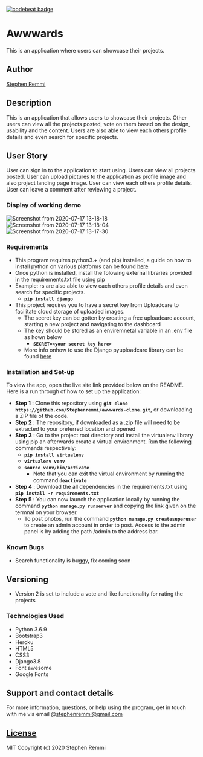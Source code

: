 [![codebeat badge](https://codebeat.co/badges/daf44f38-23bc-46a7-91e1-59faded338f1)](https://codebeat.co/projects/github-com-stephenremmi-articnews-master)
# Awwwards
This is an application where users can showcase their projects.

## Author
[Stephen Remmi](https://github.com/Stephenremmi)


## Description
This is an application that allows users to showcase their projects. Other users can view all the projects posted, vote on them based on the design, usability and the content. Users are also able to view each others profile details and even search for specific projects.

## User Story
User can sign in to the application to start using.
Users can view all projects posted.
User can upload pictures to the application as profile image and also project landing page image.
User can view each others profile details.
User can leave a comment after reviewing a project.

### Display of working demo
![Screenshot from 2020-07-17 13-18-18](https://user-images.githubusercontent.com/61972580/87777450-2c936a80-c832-11ea-9659-150d42bbe068.png)
![Screenshot from 2020-07-17 13-18-04](https://user-images.githubusercontent.com/61972580/87777271-dde5d080-c831-11ea-8bfb-7f7e1d841f79.png)
![Screenshot from 2020-07-17 13-17-30](https://user-images.githubusercontent.com/61972580/87777573-68c6cb00-c832-11ea-8607-19dea3cc2611.png)

### Requirements
* This program requires python3.+ (and pip) installed, a guide on how to install python on various platforms can be found [here](https://www.python.org/)
* Once python is installed, install the folowing external libraries provided in the requirements.txt file using pip
* Example: rs are also able to view each others profile details and even search for specific projects.
    * **`pip install django`**
* This project requires you to have a secret key from Uploadcare to facilitate cloud storage of uploaded images.
    * The secret key can be gotten by creating a free uploadcare account, starting a new project and navigating to the dashboard
    * The key should be stored as an enviremnetal variable in an .env file as hown below
        * **`SECRET=<your secret key here>`**
    * More info onhow to use the Django pyuploadcare library can be found [here](https://uploadcare.com/docs/guides/django/)

### Installation and Set-up
To view the app, open the live site link provided below on the README.
Here is a run through of how to set up the application:
* **Step 1** : Clone this repository using **`git clone https://github.com/Stephenremmi/awwwards-clone.git`**, or downloading a ZIP file of the code.
* **Step 2** : The repository, if downloaded as a .zip file will need to be extracted to your preferred location and opened
* **Step 3** : Go to the project root directory and install the virtualenv library using pip an afterwards create a virtual environment. Run the following commands respectively:
    * **`pip install virtualenv`**
    * **`virtualenv venv`**
    * **`source venv/bin/activate`**
        * Note that you can exit the virtual environment by running the command **`deactivate`**
* **Step 4** : Download the all dependencies in the requirements.txt using **`pip install -r requirements.txt`**
* **Step 5** : You can now launch the application locally by running the command **`python manage.py runserver`** and copying the link given on the termnal on your browser.
    * To post photos, run the command  **`python manage.py createsuperuser`** to create an admin account in order to post. Access to the admin panel is by adding the path /admin to the address bar.


### Known Bugs
* Search functionality is buggy, fix coming soon

## Versioning
* Version 2 is set to include a vote and like functionality for rating the projects

### Technologies Used
* Python 3.6.9
* Bootstrap3
* Heroku
* HTML5
* CSS3
* Django3.8
* Font awesome
* Google Fonts

## Support and contact details
For more information, questions, or help using the program, get in touch with me via email @stephenremmi@gmail.com

## [License](https://github.com/Stephenremmi/awwwards-clone/blob/master/LICENSE)
MIT Copyright (c) 2020 Stephen Remmi

